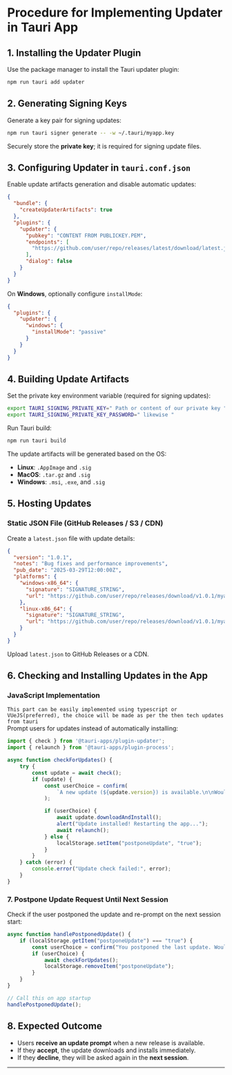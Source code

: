# **Procedure for Implementing Updater in Tauri App**

## **1. Installing the Updater Plugin**  
Use the package manager to install the Tauri updater plugin:

```sh
npm run tauri add updater
```

## **2. Generating Signing Keys**  
Generate a key pair for signing updates:

```sh
npm run tauri signer generate -- -w ~/.tauri/myapp.key
```

Securely store the **private key**; it is required for signing update files.

## **3. Configuring Updater in `tauri.conf.json`**  
Enable update artifacts generation and disable automatic updates:

```json
{
  "bundle": {
    "createUpdaterArtifacts": true
  },
  "plugins": {
    "updater": {
      "pubkey": "CONTENT FROM PUBLICKEY.PEM",
      "endpoints": [
        "https://github.com/user/repo/releases/latest/download/latest.json"
      ],
      "dialog": false
    }
  }
}
```

On **Windows**, optionally configure `installMode`:

```json
{
  "plugins": {
    "updater": {
      "windows": {
        "installMode": "passive"
      }
    }
  }
}
```

## **4. Building Update Artifacts**  
Set the private key environment variable (required for signing updates):

```sh
export TAURI_SIGNING_PRIVATE_KEY=" Path or content of our private key "
export TAURI_SIGNING_PRIVATE_KEY_PASSWORD=" likewise "
```

Run Tauri build:

```sh
npm run tauri build
```

The update artifacts will be generated based on the OS:
- **Linux**: `.AppImage` and `.sig`
- **MacOS**: `.tar.gz` and `.sig`
- **Windows**: `.msi`, `.exe`, and `.sig`

## **5. Hosting Updates**  
### **Static JSON File (GitHub Releases / S3 / CDN)**  
Create a `latest.json` file with update details:

```json
{
  "version": "1.0.1",
  "notes": "Bug fixes and performance improvements",
  "pub_date": "2025-03-29T12:00:00Z",
  "platforms": {
    "windows-x86_64": {
      "signature": "SIGNATURE_STRING",
      "url": "https://github.com/user/repo/releases/download/v1.0.1/myapp-setup.exe"
    },
    "linux-x86_64": {
      "signature": "SIGNATURE_STRING",
      "url": "https://github.com/user/repo/releases/download/v1.0.1/myapp.AppImage"
    }
  }
}
```

Upload `latest.json` to GitHub Releases or a CDN.

## **6. Checking and Installing Updates in the App**  
### **JavaScript Implementation**  
`This part can be easily implemented using typescript or VUeJS(preferred), the choice will be made as per the then tech updates from tauri`
<br>
Prompt users for updates instead of automatically installing:

```js
import { check } from '@tauri-apps/plugin-updater';
import { relaunch } from '@tauri-apps/plugin-process';

async function checkForUpdates() {
    try {
        const update = await check();
        if (update) {
            const userChoice = confirm(
                `A new update (${update.version}) is available.\n\nWould you like to update now?`
            );

            if (userChoice) {
                await update.downloadAndInstall();
                alert("Update installed! Restarting the app...");
                await relaunch();
            } else {
                localStorage.setItem("postponeUpdate", "true");
            }
        }
    } catch (error) {
        console.error("Update check failed:", error);
    }
}
```

### **7. Postpone Update Request Until Next Session**  

Check if the user postponed the update and re-prompt on the next session start:

```js
async function handlePostponedUpdate() {
    if (localStorage.getItem("postponeUpdate") === "true") {
        const userChoice = confirm("You postponed the last update. Would you like to update now?");
        if (userChoice) {
            await checkForUpdates();
            localStorage.removeItem("postponeUpdate");
        }
    }
}

// Call this on app startup
handlePostponedUpdate();
```

## **8. Expected Outcome**  
- Users **receive an update prompt** when a new release is available.
- If they **accept**, the update downloads and installs immediately.
- If they **decline**, they will be asked again in the **next session**.

---
